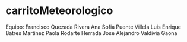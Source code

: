 # carritoMeteorologico

Equipo:
Francisco Quezada Rivera
Ana Sofia Puente Villela
Luis Enrique Batres Martinez
Paola Rodarte Herrada
Jose Alejandro Valdivia Gaona

